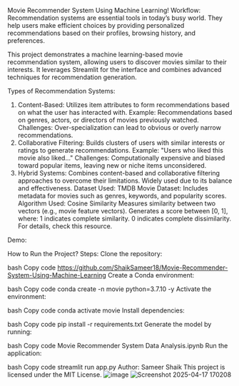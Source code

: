 Movie Recommender System Using Machine Learning!
Workflow:
Recommendation systems are essential tools in today’s busy world. They help users make efficient choices by providing personalized recommendations based on their profiles, browsing history, and preferences.

This project demonstrates a machine learning-based movie recommendation system, allowing users to discover movies similar to their interests. It leverages Streamlit for the interface and combines advanced techniques for recommendation generation.

Types of Recommendation Systems:
1. Content-Based:
Utilizes item attributes to form recommendations based on what the user has interacted with.
Example: Recommendations based on genres, actors, or directors of movies previously watched.
Challenges: Over-specialization can lead to obvious or overly narrow recommendations.
2. Collaborative Filtering:
Builds clusters of users with similar interests or ratings to generate recommendations.
Example: "Users who liked this movie also liked..."
Challenges: Computationally expensive and biased toward popular items, leaving new or niche items unconsidered.
3. Hybrid Systems:
Combines content-based and collaborative filtering approaches to overcome their limitations.
Widely used due to its balance and effectiveness.
Dataset Used:
TMDB Movie Dataset: Includes metadata for movies such as genres, keywords, and popularity scores.
Algorithm Used: Cosine Similarity
Measures similarity between two vectors (e.g., movie feature vectors).
Generates a score between [0, 1], where:
1 indicates complete similarity.
0 indicates complete dissimilarity.
For details, check this resource.

Demo:




How to Run the Project?
Steps:
Clone the repository:

bash
Copy code
https://github.com/ShaikSameer18/Movie-Recommender-System-Using-Machine-Learning
Create a Conda environment:

bash
Copy code
conda create -n movie python=3.7.10 -y
Activate the environment:

bash
Copy code
conda activate movie
Install dependencies:

bash
Copy code
pip install -r requirements.txt
Generate the model by running:

bash
Copy code
Movie Recommender System Data Analysis.ipynb
Run the application:

bash
Copy code
streamlit run app.py
Author:
Sameer Shaik
This project is licensed under the MIT License.
![image](https://github.com/user-attachments/assets/6f900bcc-af39-4173-9ace-4e76ed594a7a)
![Screenshot 2025-04-17 170208](https://github.com/user-attachments/assets/5f8859f9-d5c6-4dff-95ea-cfad70e5fc20)

